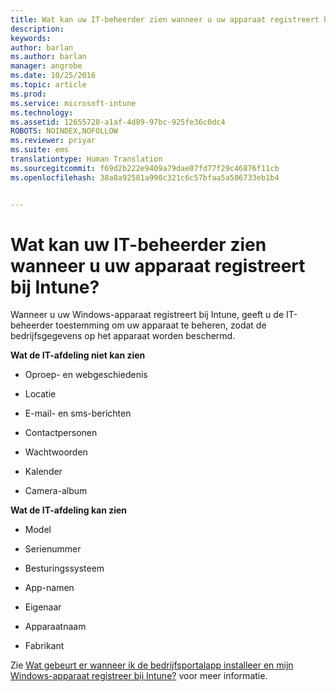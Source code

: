 ```yaml
---
title: Wat kan uw IT-beheerder zien wanneer u uw apparaat registreert bij Intune? | Microsoft Intune
description: 
keywords: 
author: barlan
ms.author: barlan
manager: angrobe
ms.date: 10/25/2016
ms.topic: article
ms.prod: 
ms.service: microsoft-intune
ms.technology: 
ms.assetid: 12655728-a1af-4d89-97bc-925fe36c0dc4
ROBOTS: NOINDEX,NOFOLLOW
ms.reviewer: priyar
ms.suite: ems
translationtype: Human Translation
ms.sourcegitcommit: f69d2b222e9409a79dae07fd77f29c46876f11cb
ms.openlocfilehash: 38a8a92581a990c321c6c57bfaa5a506733eb1b4


---
```



# Wat kan uw IT-beheerder zien wanneer u uw apparaat registreert bij Intune?

Wanneer u uw Windows-apparaat registreert bij Intune, geeft u de IT-beheerder toestemming om uw apparaat te beheren, zodat de bedrijfsgegevens op het apparaat worden beschermd.

**Wat de IT-afdeling niet kan zien**

-   Oproep- en webgeschiedenis

-   Locatie

-   E-mail- en sms-berichten

-   Contactpersonen

-   Wachtwoorden

-   Kalender

-   Camera-album

**Wat de IT-afdeling kan zien**

-   Model

-   Serienummer

-   Besturingssysteem

-   App-namen

-   Eigenaar

-   Apparaatnaam

-   Fabrikant

Zie [Wat gebeurt er wanneer ik de bedrijfsportalapp installeer en mijn Windows-apparaat registreer bij Intune?](what-happens-if-you-install-the-company-portal-app-and-enroll-your-device-in-intune-windows) voor meer informatie.



<!--HONumber=Oct16_HO2-->


